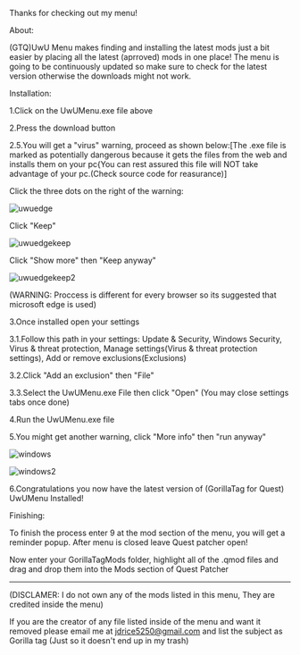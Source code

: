 Thanks for checking out my menu!

About:

(GTQ)UwU Menu makes finding and installing the latest mods just a bit easier by placing all the latest (aprroved) mods in one place!
The menu is going to be continuously updated so make sure to check for the latest version otherwise the downloads might not work.

Installation:

 1.Click on the UwUMenu.exe file above
 
 2.Press the download button
 
 2.5.You will get a "virus" warning, proceed as shown below:[The .exe file is marked as potentially dangerous because it gets the files from the web and installs them on your pc{You can rest assured this file will NOT take advantage of your pc.(Check source code for reasurance)]

Click the three dots on the right of the warning:

![uwuedge](https://user-images.githubusercontent.com/48305404/126407336-ed2c7a45-fb9f-4d8e-9def-6e61ca27983b.PNG)

Click "Keep"

![uwuedgekeep](https://user-images.githubusercontent.com/48305404/126407347-a668066c-7d84-4aa3-bc62-66e19156c714.PNG)

Click "Show more" then "Keep anyway"

![uwuedgekeep2](https://user-images.githubusercontent.com/48305404/126407360-7ea99acf-66bd-4f02-bb76-8203185af1f9.PNG)

(WARNING: Proccess is different for every browser so its suggested that microsoft edge is used)

 3.Once installed open your settings

 3.1.Follow this path in your settings: Update & Security, Windows Security, Virus & threat protection, Manage settings(Virus & threat protection settings), Add or remove exclusions(Exclusions)

 3.2.Click "Add an exclusion" then "File"

 3.3.Select the UwUMenu.exe File then click "Open" (You may close settings tabs once done)

 4.Run the UwUMenu.exe file
 
 5.You might get another warning, click "More info" then "run anyway"
 
![windows](https://user-images.githubusercontent.com/48305404/126403667-ab712525-a4f4-4718-8f5f-63e22157c6b8.PNG)
 
![windows2](https://user-images.githubusercontent.com/48305404/126403931-4bbefd61-1488-40a7-a373-5e013699699d.PNG)
 
 6.Congratulations you now have the latest version of (GorillaTag for Quest) UwUMenu Installed!

Finishing:

To finish the process enter 9 at the mod section of the menu, you will get a reminder popup. After menu is closed leave Quest patcher open!

Now enter your GorillaTagMods folder, highlight all of the .qmod files and drag and drop them into the Mods section of Quest Patcher

_________________________________________________________________________________________________

(DISCLAMER: I do not own any of the mods listed in this menu, They are credited inside the menu)

If you are the creator of any file listed inside of the menu and want it removed please email me at jdrice5250@gmail.com and list the subject as Gorilla tag (Just so it doesn't end up in my trash)
 
